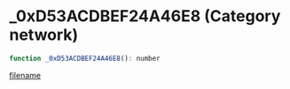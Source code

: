 # _0xD53ACDBEF24A46E8 (Category network)

```js
function _0xD53ACDBEF24A46E8(): number
```

[filename](_0xD53ACDBEF24A46E8_m.md ':include')